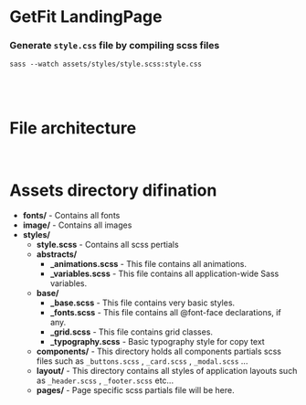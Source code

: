 # GetFit LandingPage

### Generate `style.css` file by compiling scss files
```
sass --watch assets/styles/style.scss:style.css
```
<br>
<br>

# File architecture
<br>

# Assets directory difination

* **fonts/** - Contains all fonts
* **image/** - Contains all images
* **styles/**
  * **style.scss** - Contains all scss pertials
  * **abstracts/**
    * **_animations.scss** - This file contains all animations.
    * **_variables.scss** - This file contains all application-wide Sass variables.
  * **base/**
    * **_base.scss** - This file contains very basic styles.
    * **_fonts.scss** - This file contains all @font-face declarations, if any.
    * **_grid.scss** - This file contains grid classes.
    * **_typography.scss** - Basic typography style for copy text  
   * **components/** - This directory holds all components partials scss files such as `_buttons.scss` , `_card.scss` , `_modal.scss` ...
   * **layout/** - This directory contains all styles of application layouts such as `_header.scss` , `_footer.scss` etc...
   * **pages/** - Page specific scss partials file will be here.